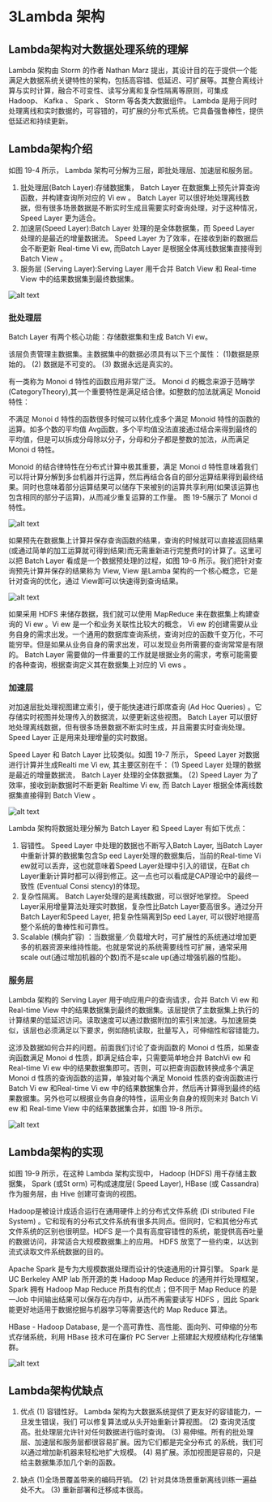 # 3Lambda 架构

## Lambda架构对大数据处理系统的理解

Lambda 架构由 Storm 的作者 Nathan Marz 提出，其设计目的在于提供一个能满足大数据系统关键特性的架构，包括高容错、低延迟、可扩展等。其整合离线计算与实时计算，融合不可变性、读写分离和复杂性隔离等原则，可集成 Hadoop、 Kafka 、 Spark 、 Storm 等各类大数据组件。 Lambda 是用于同时处理离线和实时数据的，可容错的，可扩展的分布式系统。它具备强鲁棒性，提供低延迟和持续更新。

## Lambda架构介绍

如图 19-4 所示， Lambda 架构可分解为三层，即批处理层、加速层和服务层。

1. 批处理层(Batch Layer):存储数据集， Batch Layer 在数据集上预先计算查询函数，并构建查询所对应的 Vi ew 。 Batch Layer 可以很好地处理离线数据，但有很多场景数据是不断实时生成且需要实时查询处理，对于这种情况， Speed Layer 更为适合。
2. 加速层(Speed Layer):Batch Layer 处理的是全体数据集，而 Speed Layer 处理的是最近的增量数据流。 Speed Layer 为了效率，在接收到新的数据后会不断更新 Real-time Vi ew, 而Batch Layer 是根据全体离线数据集直接得到 Batch View 。
3. 服务层 (Serving Layer):Serving Layer 用千合并 Batch View 和 Real-time View 中的结果数据集到最终数据集。

![alt text](3Lambda架构/Lambda架构.png)


### 批处理层

Batch Layer 有两个核心功能：存储数据集和生成 Batch Vi ew。

该层负责管理主数据集。主数据集中的数据必须具有以下三个属性：
(1)数据是原始的。
(2) 数据是不可变的。
(3) 数据永远是真实的。


有一类称为 Monoi d 特性的函数应用非常广泛。 Monoi d 的概念来源于范畴学 (CategoryTheory),其一个重要特性是满足结合律。如整数的加法就满足 Monoid 特性：

不满足 Monoi d 特性的函数很多时候可以转化成多个满足 Monoid 特性的函数的运算。如多个数的平均值 Avg函数，多个平均值没法直接通过结合来得到最终的平均值，但是可以拆成分母除以分子，分母和分子都是整数的加法，从而满足 Monoi d 特性。

Monoid 的结合律特性在分布式计算中极其重要，满足 Monoi d 特性意味着我们可以将计算分解到多台机器并行运算，然后再结合各自的部分运算结果得到最终结果。同时也意味着部分运算结果可以储存下来被别的运算共享利用(如果该运算也包含相同的部分子运算)，从而减少重复运算的工作量。 图 19-5展示了 Monoi d 特性。

![alt text](3Lambda架构/Monoid特性.png)

如果预先在数据集上计算并保存查询函数的结果，查询的时候就可以直接返回结果(或通过简单的加工运算就可得到结果)而无需重新进行完整费时的计算了。这里可以把 Batch Layer 看成是一个数据预处理的过程，如图 19-6 所示。我们把针对查询预先计算并保存的结果称为 View, View 是Lamba 架构的一个核心概念，它是针对查询的优化，通过 View即可以快速得到查询结果。

![alt text](3Lambda架构/批处理层结构.png)

如果采用 HDFS 来储存数据，我们就可以使用 MapReduce 来在数据集上构建查询的 Vi ew 。Vi ew 是一个和业务关联性比较大的概念， Vi ew 的创建需要从业务自身的需求出发。一个通用的数据库查询系统，查询对应的函数千变万化，不可能穷举。但是如果从业务自身的需求出发，可以发现业务所需要的查询常常是有限的。 Batch Layer 需要做的一件重要的工作就是根据业务的需求，考察可能需要的各种查询，根据查询定义其在数据集上对应的 Vi ews 。



### 加速层


对加速层批处理视图建立索引，便于能快速进行即席查询 (Ad Hoc  Queries) 。它存储实时视图并处理传入的数据流，以便更新这些视图。
Batch Layer 可以很好地处理离线数据，但有很多场景数据不断实时生成，并且需要实时查询处理。 Speed Layer 正是用来处理增量的实时数据。

Speed Layer 和 Batch Layer 比较类似。如图 19-7 所示， Speed Layer 对数据进行计算并生成Realti me Vi ew, 其主要区别在千：
(1)  Speed Layer 处理的数据是最近的增量数据流， Batch Layer 处理的全体数据集。
(2)  Speed Layer 为了效率，接收到新数据时不断更新 Realtime Vi ew, 而 Batch Layer 根据全体离线数据集直接得到 Batch View 。

![alt text](3Lambda架构/加速层结构.png)


Lambda 架构将数据处理分解为 Batch Layer 和 Speed Layer 有如下优点：

1. 容错性。 Speed Layer 中处理的数据也不断写入Batch Layer, 当Batch Layer 中重新计算的数据集包含Sp eed Layer处理的数据集后，当前的Real-time Vi ew就可以丢弃，这也就意味着Speed Layer处理中引入的错误，在Bat ch Layer重新计算时都可以得到修正。这一点也可以看成是CAP理论中的最终一致性 (Eventual Consi stency)的体现。
2. 复杂性隔离。 Batch Layer处理的是离线数据，可以很好地掌控。 Speed Layer采用增量算法处理实时数据，复杂性比Batch Layer要高很多。通过分开Batch Layer和Speed Layer, 把复杂性隔离到Sp eed Layer, 可以很好地提高整个系统的鲁棒性和可靠性。
3. Scalable (横向扩容) ：当数据量／负载增大时，可扩展性的系统通过增加更多的机器资源来维持性能。也就是常说的系统需要线性可扩展，通常采用 scale out(通过增加机器的个数)而不是scale up(通过增强机器的性能)。


### 服务层

Lambda 架构的 Serving Layer 用于响应用户的查询请求，合并 Batch Vi ew 和 Real-time View 中的结果数据集到最终的数据集。该层提供了主数据集上执行的计算结果的低延迟访问。读取速度可以通过数据附加的索引来加速。与加速层类似，该层也必须满足以下要求，例如随机读取，批量写入，可伸缩性和容错能力。

这涉及数据如何合并的问题。前面我们讨论了查询函数的 Monoi d 性质，如果查询函数满足 Monoi d 性质，即满足结合率，只需要简单地合并 BatchVi ew 和 Real-time Vi ew 中的结果数据集即可。否则，可以把查询函数转换成多个满足 Monoi d 性质的查询函数的运算，单独对每个满足 Monoid 性质的查询函数进行 Batch Vi ew 和Real-time Vi ew 中的结果数据集合并，然后再计算得到最终的结果数据集。另外也可以根据业务自身的特性，运用业务自身的规则来对 Batch Vi ew 和 Real-time View 中的结果数据集合并，如图 19-8 所示。

![alt text](3Lambda架构/服务层结构.png)


## Lambda架构的实现

如图 19-9 所示，在这种 Lambda 架构实现中， Hadoop (HDFS) 用千存储主数据集， Spark (或St orm) 可构成速度层( Speed Layer),  HBase (或 Cassandra) 作为服务层，由 Hive 创建可查询的视图。

Hadoop是被设计成适合运行在通用硬件上的分布式文件系统 (Di stributed File System) 。它和现有的分布式文件系统有很多共同点。但同时，它和其他分布式文件系统的区别也很明显。HDFS 是一个具有高度容错性的系统，能提供高吞吐量的数据访问，非常适合大规模数据集上的应用。 HDFS 放宽了一些约束，以达到流式读取文件系统数据的目的。

Apache Spark 是专为大规模数据处理而设计的快速通用的计算引擎。 Spark 是 UC Berkeley AMP lab 所开源的类 Hadoop Map Reduce 的通用并行处理框架， Spark 拥有 Hadoop Map Reduce 所具有的优点；但不同于 Map Reduce 的是一Job 中间输出结果可以保存在内存中，从而不再需要读写 HDFS ，因此 Spark 能更好地适用于数据挖掘与机器学习等需要迭代的 Map Reduce 算法。

HBase - Hadoop Database, 是一个高可靠性、高性能、面向列、可伸缩的分布式存储系统，利用 HBase 技术可在廉价 PC Server 上搭建起大规模结构化存储集群。

![alt text](3Lambda架构/技术选型.png)



## Lambda架构优缺点

1. 优点
(1) 容错性好。 Lambda 架构为大数据系统提供了更友好的容错能力，一旦发生错误，我们
可以修复算法或从头开始重新计算视图。
(2) 查询灵活度高。批处理层允许针对任何数据进行临时查询。
(3) 易伸缩。所有的批处理层、加速层和服务层都很容易扩展。因为它们都是完全分布式
的系统，我们可以通过增加新机器来轻松地扩大规模。
(4) 易扩展。添加视图是容易的，只是给主数据集添加几个新的函数。

2. 缺点
(1)全场景覆盖带来的编码开销。
(2) 针对具体场景重新离线训练一遍益处不大。
(3) 重新部署和迁移成本很高。


























































































